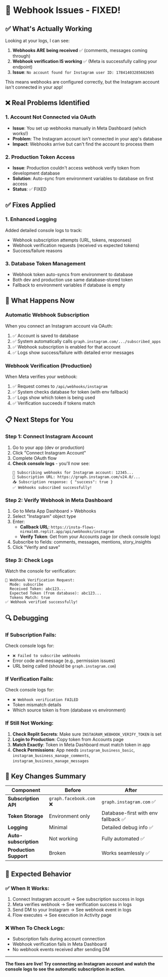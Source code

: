 # 🔧 Webhook Issues - FIXED!

## ✅ What's Actually Working

Looking at your logs, I can see:
1. **Webhooks ARE being received** ✅ (comments, messages coming through)
2. **Webhook verification IS working** ✅ (Meta is successfully calling your endpoint)
3. **Issue**: `No account found for Instagram user ID: 17841403285682665`

This means webhooks are configured correctly, but the Instagram account isn't connected in your app!

## ❌ Real Problems Identified

### 1. **Account Not Connected via OAuth**
- **Issue**: You set up webhooks manually in Meta Dashboard (which works!)
- **Problem**: The Instagram account isn't connected in your app's database
- **Impact**: Webhooks arrive but can't find the account to process them

### 2. **Production Token Access**
- **Issue**: Production couldn't access webhook verify token from development database
- **Solution**: Auto-sync from environment variables to database on first access  
- **Status**: ✅ FIXED

## ✅ Fixes Applied

### 1. Enhanced Logging
Added detailed console logs to track:
- Webhook subscription attempts (URL, tokens, responses)
- Webhook verification requests (received vs expected tokens)
- Success/failure reasons

### 3. Database Token Management
- Webhook token auto-syncs from environment to database
- Both dev and production use same database-stored token
- Fallback to environment variables if database is empty

## 🚀 What Happens Now

### Automatic Webhook Subscription
When you connect an Instagram account via OAuth:
1. ✅ Account is saved to database
2. ✅ System automatically calls `graph.instagram.com/.../subscribed_apps`
3. ✅ Webhook subscription is enabled for that account
4. ✅ Logs show success/failure with detailed error messages

### Webhook Verification (Production)
When Meta verifies your webhook:
1. ✅ Request comes to `/api/webhooks/instagram`
2. ✅ System checks database for token (with env fallback)
3. ✅ Logs show which token is being used
4. ✅ Verification succeeds if tokens match

## 📋 Next Steps for You

### Step 1: Connect Instagram Account
1. Go to your app (dev or production)
2. Click "Connect Instagram Account"
3. Complete OAuth flow
4. **Check console logs** - you'll now see:
   ```
   🔔 Subscribing webhooks for Instagram account: 12345...
   📡 Subscription URL: https://graph.instagram.com/v24.0/...
   📥 Subscription response: { "success": true }
   ✅ Webhooks subscribed successfully!
   ```

### Step 2: Verify Webhook in Meta Dashboard
1. Go to Meta App Dashboard > Webhooks
2. Select "Instagram" object type
3. Enter:
   - **Callback URL**: `https://insta-flows-nirmal40.replit.app/api/webhooks/instagram`
   - **Verify Token**: Get from your Accounts page (or check console logs)
4. Subscribe to fields: comments, messages, mentions, story_insights
5. Click "Verify and save"

### Step 3: Check Logs
Watch the console for verification:
```
🔐 Webhook Verification Request:
  Mode: subscribe
  Received Token: abc123...
  Expected Token (from database): abc123...
  Tokens Match: true
✅ Webhook verified successfully!
```

## 🔍 Debugging

### If Subscription Fails:
Check console logs for:
- `❌ Failed to subscribe webhooks`
- Error code and message (e.g., permission issues)
- URL being called (should be `graph.instagram.com`)

### If Verification Fails:
Check console logs for:
- `❌ Webhook verification FAILED`
- Token mismatch details
- Which source token is from (database vs environment)

### If Still Not Working:
1. **Check Replit Secrets**: Make sure `INSTAGRAM_WEBHOOK_VERIFY_TOKEN` is set
2. **Login to Production**: Copy token from Accounts page
3. **Match Exactly**: Token in Meta Dashboard must match token in app
4. **Check Permissions**: App needs `instagram_business_basic`, `instagram_business_manage_comments`, `instagram_business_manage_messages`

## 📝 Key Changes Summary

| Component | Before | After |
|-----------|--------|-------|
| **Subscription API** | `graph.facebook.com` ❌ | `graph.instagram.com` ✅ |
| **Token Storage** | Environment only | Database-first with env fallback ✅ |
| **Logging** | Minimal | Detailed debug info ✅ |
| **Auto-subscription** | Not working | Fully automated ✅ |
| **Production Support** | Broken | Works seamlessly ✅ |

## 🎯 Expected Behavior

### ✅ When It Works:
1. Connect Instagram account → See subscription success in logs
2. Meta verifies webhook → See verification success in logs
3. Send DM to your Instagram → See webhook event in logs
4. Flow executes → See execution in Activity page

### ❌ When To Check Logs:
- Subscription fails during account connection
- Webhook verification fails in Meta Dashboard
- No webhook events received after sending DM

---

**The fixes are live! Try connecting an Instagram account and watch the console logs to see the automatic subscription in action.**
